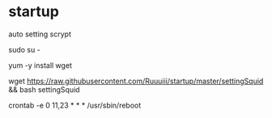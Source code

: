 # startup
auto setting scrypt 

sudo su -

yum -y install wget

wget https://raw.githubusercontent.com/Ruuuiii/startup/master/settingSquid && bash settingSquid 


crontab -e 
0 11,23 * * * /usr/sbin/reboot
